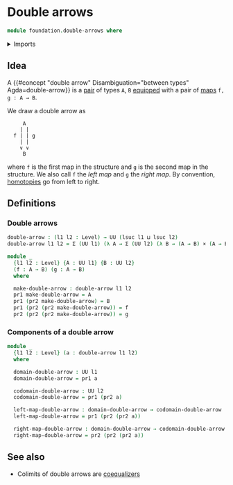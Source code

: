 # Double arrows

```agda
module foundation.double-arrows where
```

<details><summary>Imports</summary>

```agda
open import foundation.cartesian-product-types
open import foundation.dependent-pair-types
open import foundation.universe-levels
```

</details>

## Idea

A {{#concept "double arrow" Disambiguation="between types" Agda=double-arrow}}
is a [pair](foundation.dependent-pair-types.md) of types `A`, `B`
[equipped](foundation.structure.md) with a pair of
[maps](foundation.function-types.md) `f, g : A → B`.

We draw a double arrow as

```text
     A
    | |
  f | | g
    | |
    ∨ ∨
     B
```

where `f` is the first map in the structure and `g` is the second map in the
structure. We also call `f` the _left map_ and `g` the _right map_. By
convention, [homotopies](foundation-core.homotopies.md) go from left to right.

## Definitions

### Double arrows

```agda
double-arrow : (l1 l2 : Level) → UU (lsuc l1 ⊔ lsuc l2)
double-arrow l1 l2 = Σ (UU l1) (λ A → Σ (UU l2) (λ B → (A → B) × (A → B)))

module _
  {l1 l2 : Level} {A : UU l1} {B : UU l2}
  (f : A → B) (g : A → B)
  where

  make-double-arrow : double-arrow l1 l2
  pr1 make-double-arrow = A
  pr1 (pr2 make-double-arrow) = B
  pr1 (pr2 (pr2 make-double-arrow)) = f
  pr2 (pr2 (pr2 make-double-arrow)) = g
```

### Components of a double arrow

```agda
module _
  {l1 l2 : Level} (a : double-arrow l1 l2)
  where

  domain-double-arrow : UU l1
  domain-double-arrow = pr1 a

  codomain-double-arrow : UU l2
  codomain-double-arrow = pr1 (pr2 a)

  left-map-double-arrow : domain-double-arrow → codomain-double-arrow
  left-map-double-arrow = pr1 (pr2 (pr2 a))

  right-map-double-arrow : domain-double-arrow → codomain-double-arrow
  right-map-double-arrow = pr2 (pr2 (pr2 a))
```

## See also

- Colimits of double arrows are
  [coequalizers](synthetic-homotopy-theory.coequalizers.md)
